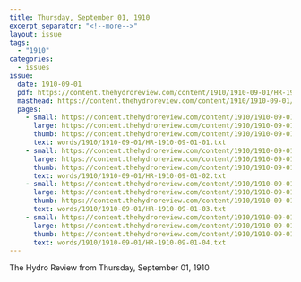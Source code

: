 ```yaml
---
title: Thursday, September 01, 1910
excerpt_separator: "<!--more-->"
layout: issue
tags:
  - "1910"
categories:
  - issues
issue:
  date: 1910-09-01
  pdf: https://content.thehydroreview.com/content/1910/1910-09-01/HR-1910-09-01.pdf
  masthead: https://content.thehydroreview.com/content/1910/1910-09-01/masthead/HR-1910-09-01.jpg
  pages:
    - small: https://content.thehydroreview.com/content/1910/1910-09-01/small/HR-1910-09-01-01.jpg
      large: https://content.thehydroreview.com/content/1910/1910-09-01/large/HR-1910-09-01-01.jpg
      thumb: https://content.thehydroreview.com/content/1910/1910-09-01/thumbnails/HR-1910-09-01-01.jpg
      text: words/1910/1910-09-01/HR-1910-09-01-01.txt
    - small: https://content.thehydroreview.com/content/1910/1910-09-01/small/HR-1910-09-01-02.jpg
      large: https://content.thehydroreview.com/content/1910/1910-09-01/large/HR-1910-09-01-02.jpg
      thumb: https://content.thehydroreview.com/content/1910/1910-09-01/thumbnails/HR-1910-09-01-02.jpg
      text: words/1910/1910-09-01/HR-1910-09-01-02.txt
    - small: https://content.thehydroreview.com/content/1910/1910-09-01/small/HR-1910-09-01-03.jpg
      large: https://content.thehydroreview.com/content/1910/1910-09-01/large/HR-1910-09-01-03.jpg
      thumb: https://content.thehydroreview.com/content/1910/1910-09-01/thumbnails/HR-1910-09-01-03.jpg
      text: words/1910/1910-09-01/HR-1910-09-01-03.txt
    - small: https://content.thehydroreview.com/content/1910/1910-09-01/small/HR-1910-09-01-04.jpg
      large: https://content.thehydroreview.com/content/1910/1910-09-01/large/HR-1910-09-01-04.jpg
      thumb: https://content.thehydroreview.com/content/1910/1910-09-01/thumbnails/HR-1910-09-01-04.jpg
      text: words/1910/1910-09-01/HR-1910-09-01-04.txt
---
```


The Hydro Review from Thursday, September 01, 1910

<!--more-->

